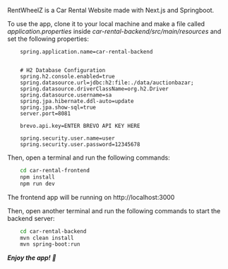 RentWheelZ is a Car Rental Website made with Next.js and Springboot.

To use the app, clone it to your local machine and make a file called *application.properties* inside *car-rental-backend/src/main/resources* and set the following properties:

```properties
    spring.application.name=car-rental-backend


    # H2 Database Configuration
    spring.h2.console.enabled=true
    spring.datasource.url=jdbc:h2:file:./data/auctionbazar;
    spring.datasource.driverClassName=org.h2.Driver
    spring.datasource.username=sa
    spring.jpa.hibernate.ddl-auto=update
    spring.jpa.show-sql=true
    server.port=8081
    
    brevo.api.key=ENTER BREVO API KEY HERE
    
    spring.security.user.name=user
    spring.security.user.password=12345678
```

Then, open a terminal and run the following commands:

```bash
    cd car-rental-frontend
    npm install
    npm run dev
```

The frontend app will be running on http://localhost:3000

Then, open another terminal and run the following commands to start the backend server:

```bash
    cd car-rental-backend
    mvn clean install
    mvn spring-boot:run
```


***Enjoy the app! 🚗***
